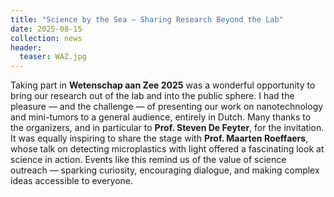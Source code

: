 ```yaml
---
title: "Science by the Sea – Sharing Research Beyond the Lab"
date: 2025-08-15
collection: news
header:
  teaser: WAZ.jpg
---
```

Taking part in <b>Wetenschap aan Zee 2025</b> was a wonderful opportunity to bring our research out of the lab and into the public sphere. I had the pleasure — and the challenge — of presenting our work on nanotechnology and mini-tumors to a general audience, entirely in Dutch. Many thanks to the organizers, and in particular to <b>Prof. Steven De Feyter</b>, for the invitation. It was equally inspiring to share the stage with <b>Prof. Maarten Roeffaers</b>, whose talk on detecting microplastics with light offered a fascinating look at science in action. Events like this remind us of the value of science outreach — sparking curiosity, encouraging dialogue, and making complex ideas accessible to everyone.
